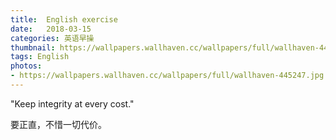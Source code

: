 ```yaml
---
title:  English exercise
date:   2018-03-15
categories: 英语早操
thumbnail: https://wallpapers.wallhaven.cc/wallpapers/full/wallhaven-445247.jpg
tags: English
photos:
- https://wallpapers.wallhaven.cc/wallpapers/full/wallhaven-445247.jpg
---
```


"Keep integrity at every cost."
<p>要正直，不惜一切代价。</p>
